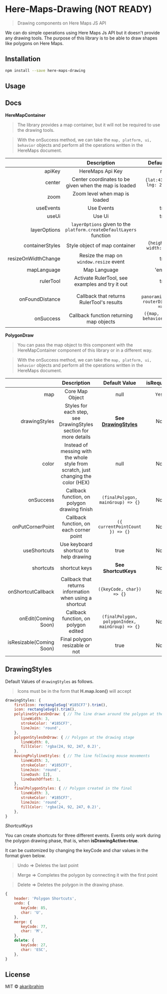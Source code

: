 # Here-Maps-Drawing (NOT READY)

> Drawing components on Here Maps JS API

We can do simple operations using Here Maps Js API but it doesn't provide any drawing tools. The purpose of this library is to be able to draw shapes like polygons on Here Maps.

## Installation

```bash
npm install --save here-maps-drawing
```

## Usage

## Docs

**HereMapContainer**

> The library provides a map container, but it will not be required to use the drawing tools.

> With the onSuccess method, we can take the `map, platform, ui, behavior` objects and perform all the operations written in the HereMaps document.

|                     |                             Description                             |                  Default Value                  | isRequired |
| ------------------: | :-----------------------------------------------------------------: | :---------------------------------------------: | :--------: |
|              apiKey |                          HereMaps Api Key                           |                      null                       |   `Yes`    |
|              center |        Center coordinates to be given when the map is loaded        |        `{lat:41.03115 , lng: 29.00214}`         |     No     |
|                zoom |                    Zoom level when map is loaded                    |                        9                        |     No     |
|           useEvents |                             Use Events                              |                      true                       |     No     |
|               useUi |                               Use Ui                                |                      true                       |     No     |
|        layerOptions | `layerOptions` given to the `platform.createDefaultLayers` function |                       {}                        |     No     |
|     containerStyles |                    Style object of map container                    |         `{height: 500, width: '100%'}`          |     No     |
| resizeOnWidthChange |               Resize the map on `window.resize` event               |                      true                       |     No     |
|         mapLanguage |                            Map Language                             |                     'en-US'                     |     No     |
|           rulerTool |           Activate RulerTool, see examples and try it out           |                      true                       |     No     |
|     onFoundDistance |              Callback that returns RulerTool's results              | `({ panoramicDistance, routerDistance }) => {}` |     No     |
|           onSuccess |               Callback function returning map objects               |     `({map, platform, behavior, ui}) => {}`     |     No     |

**PolygonDraw**

> You can pass the map object to this component with the HereMapContainer component of this library or in a different way.

> With the onSuccess method, we can take the `map, platform, ui, behavior` objects and perform all the operations written in the HereMaps document.

|                          |                                     Description                                     |                  Default Value                  | isRequired |
| -----------------------: | :---------------------------------------------------------------------------------: | :---------------------------------------------: | :--------: |
|                      map |                                   Core Map Object                                   |                      null                       |   `Yes`    |
|            drawingStyles |          Styles for each step, see DrawingStyles section for more details           |     **See [DrawingStyles](#DrawingStyles)**     |     No     |
|                    color | Instead of messing with the whole style from scratch, just changing the color (HEX) |                      null                       |     No     |
|                onSuccess |                    Callback function, on polygon drawing finish                     |        `(finalPolygon, mainGroup) => {}`        |     No     |
|         onPutCornerPoint |                       Callback function, on each corner point                       |         `({ currentPointCount }) => {}`         |     No     |
|             useShortcuts |                        Use keyboard shortcut to help drawing                        |                      true                       |     No     |
|                shortcuts |                                    shortcut keys                                    |              **See ShortcutKeys**               |     No     |
|       onShortcutCallback |               Callback that returns information when using a shortcut               |            `({keyCode, char}) => {}`            |     No     |
|      onEdit(Coming Soon) |                        Callback function, on polygon edited                         | `(finalPolygon, polygonIndex, mainGroup) => {}` |     No     |
| isResizable(Coming Soon) |                           Final polygon resizable or not                            |                      true                       |     No     |

## DrawingStyles

Default Values of `drawingStyles` as follows.

> Icons must be in the form that **H.map.Icon()** will accept

```js
drawingStyles: {
    firstIcon: rectangleSvg('#185CF7').trim(),
    icon: rectangleSvg().trim(),
    polylineStylesOnDraw: { // The line drawn around the polygon at the drawing stage
       lineWidth: 3,
       strokeColor: '#185CF7',
       lineJoin: 'round',
    },
    polygonStylesOnDraw: { // Polygon at the drawing stage
       lineWidth: 0,
       fillColor: 'rgba(24, 92, 247, 0.2)',
    },
    movingPolylineStyles: { // The line following mouse movements
       lineWidth: 3,
       strokeColor: '#185CF7',
       lineJoin: 'round',
       lineDash: [2],
       lineDashOffset: 1,
    },
    finalPolygonStyles: { // Polygon created in the final
       lineWidth: 3,
       strokeColor: '#185CF7',
       lineJoin: 'round',
       fillColor: 'rgba(24, 92, 247, 0.2)',
    },
}
```

_ShortcutKeys_

You can create shortcuts for three different events. Events only work during the polygon drawing phase, that is, when **isDrawingActive=true**.

It can be customized by changing the keyCode and char values in the format given below.

> Undo => Deletes the last point

> Merge => Completes the polygon by connecting it with the first point

> Delete => Deletes the polygon in the drawing phase.

```js
{
    header: 'Polygon Shortcuts',
    undo: {
       keyCode: 85,
       char: 'U',
    },
    merge: {
       keyCode: 77,
       char: 'M',
    },
    delete: {
       keyCode: 27,
       char: 'ESC',
    },
}
```

## License

MIT © [akaribrahim](https://github.com/akaribrahim)
